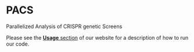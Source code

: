 # PACS
Parallelized Analysis of CRISPR genetic Screens

Please see the [**Usage** section](https://rohuba.github.io/PACS/) of our website for a description of how to run our code.
